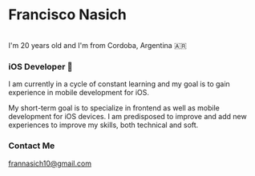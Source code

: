 # Francisco Nasich
</br>
I'm 20 years old and I'm from Cordoba, Argentina 🇦🇷

### iOS Developer 

I am currently in a cycle of constant learning and my goal is to gain experience in mobile development for iOS.

My short-term goal is to specialize in frontend as well as mobile development for iOS devices. I am predisposed to improve and add new experiences to improve my skills, both technical and soft.

### Contact Me

frannasich10@gmail.com
